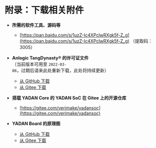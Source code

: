 # 附录：下载相关附件  
  
+ **所需的软件工具、源码等**  
  + [https://pan.baidu.com/s/1uzZ-Ic4XPclwRXgk5f-Z_g](https://pan.baidu.com/s/1uzZ-Ic4XPclwRXgk5f-Z_g) （提取码：3005）  
  
+ **Anlogic TangDynasty® 的许可证文件**  
  （当前版本可用至 `2022-03-06`，过期后请来此处重新下载，此处将持续更新）  
  + [从 GitHub 下载](https://github.com/CSY-tvgo/YADAN-Docs/blob/main/docs/source/attachments/Anlogic.lic)  
  + [从 Gitee 下载](https://gitee.com/verimaker/yadan-board/blob/master/software/license/Anlogic.lic)  
  
+ **搭载 YADAN Core 的 YADAN SoC 在 Gitee 上的开源仓库**  
  + [https://gitee.com/verimake/yadansoc](https://gitee.com/verimake/yadansoc)  
  
+ **YADAN Board 的原理图**  
  + [从 GitHub 下载](https://github.com/CSY-tvgo/YADAN-Docs/blob/main/docs/source/attachments/Schematic_YADAN_v1_0_1_20211228_B.pdf)  
  + [从 Gitee 下载](https://gitee.com/verimaker/yadan-board/blob/master/Schematic_YADAN_v1_0_1_20211228_B.pdf)  
  